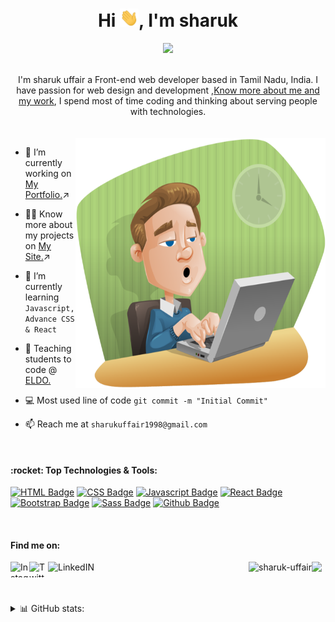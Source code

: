 <h1 align="center"> Hi <img src="https://raw.githubusercontent.com/ABSphreak/ABSphreak/master/gifs/Hi.gif" width="30px">, I'm sharuk</h1>

<p align="center">
  <a href="https://github.com/DenverCoder1/readme-typing-svg"><img src="https://readme-typing-svg.herokuapp.com?color=%2384FF86&size=22&center=true&vCenter=true&lines=Front-End+Developer.;Autodidact+Programmer.;Co-Founder+of+ELDO."></a>
</p>

<br>

<div align="center">
  I'm sharuk uffair a Front-end web developer based in Tamil Nadu, India. I have passion for web design and development ,<a target="_blank" href="https://sharukuffair.netlify.app/">Know more about me and my work</a>, I spend most of time coding and thinking about serving people with technologies.
</div>

<br>
<br>
<img align="right" alt="logo" height="400" width="400" src="https://github.com/sharuk-uffair/sharuk-uffair/blob/main/logo.png" />

- 🔭 I’m currently working on [My Portfolio.](https://sharukuffair.netlify.app/):arrow_upper_right:
- 👨‍💻 Know more about my projects on [My Site.](https://sharukuffair.netlify.app/work.html):arrow_upper_right:
- 🌱 I’m currently learning `Javascript,Advance CSS & React`
- :orange_book: Teaching students to code @ [ELDO.](https://shahzaibfardeen.github.io/EnLift_Development_Organization-/index.html)
- :computer: Most used line of code `git commit -m "Initial Commit"`
- 📫 Reach me at `sharukuffair1998@gmail.com`

  <br>

<h4 align="left">:rocket: Top Technologies & Tools:</h4>

[![HTML Badge](https://img.shields.io/badge/-HTML-CE1212?style=for-the-badge&labelColor=black&logo=html5&logoColor=CE1212)](#)
[![CSS Badge](https://img.shields.io/badge/-CSS-007acc?style=for-the-badge&labelColor=black&logo=CSS3&logoColor=007acc)](#)
[![Javascript Badge](https://img.shields.io/badge/-Javascript-F0DB4F?style=for-the-badge&labelColor=black&logo=javascript&logoColor=F0DB4F)](#)
[![React Badge](https://img.shields.io/badge/-react-AEFEFF?style=for-the-badge&labelColor=black&logo=react&logoColor=AEFEFF)](#)
[![Bootstrap Badge](https://img.shields.io/badge/-Bootstrap-8946A6?style=for-the-badge&labelColor=black&logo=bootstrap&logoColor=8946A6)](#)
[![Sass Badge](https://img.shields.io/badge/-Sass-EF2F88?style=for-the-badge&labelColor=black&logo=sass&logoColor=EF2F88)](#)
[![Github Badge](https://img.shields.io/badge/-github-F7F6F2?style=for-the-badge&labelColor=black&logo=github&logoColor=fff)](#)

<br>

<h4 align="left">Find me on:</h4>
  <a href="https://instagram.com/autodidact_programmer/" target="blank" title="Instagram">
  	<img align="left" alt="Instagram" height="25px" width="30" src="https://raw.githubusercontent.com/rahuldkjain/github-profile-readme-generator/master/src/images/icons/Social/instagram.svg" />
  </a>
  <a href="https://twitter.com/sharuk_uffair" target="blank" title="Twitter">
  	<img align="left" alt="Twitter" height="25px" width="30" src="https://raw.githubusercontent.com/rahuldkjain/github-profile-readme-generator/master/src/images/icons/Social/twitter.svg" />
  </a>
  <a href="https://linkedin.com/in/sharukuffair-6204b1170/" title="LinkedIN">
  	<img align="left" alt="LinkedIN" height="25px" src="https://raw.githubusercontent.com/peterthehan/peterthehan/master/assets/linkedin.svg" />
  </a>
  </p>

<div align="right">
 <img align="right"src="https://emojis.slackmojis.com/emojis/images/1531849430/4246/blob-sunglasses.gif?1531849430" width="22"/><p align="right"> <img src="https://komarev.com/ghpvc/?username=sharuk-uffair&label=visitors&color=84FF86&style=for-the-badge" alt="sharuk-uffair" /> </p>
</div>
<br>
<br>
<details align="left">
<summary>
  📊 GitHub stats:
</summary>
<br>
<div align="left">
<a href="https://github.com/anuraghazra/github-readme-stats"><img src="https://github-readme-stats.vercel.app/api/top-langs/?username=sharuk-uffair&layout=compact&bg_color=toright,000000,434343&hide_border=false&text_color=84FF86F3&title_color=84FF86F3"/></a>
</div>
<br>

![sharuk's GitHub stats](https://github-readme-stats.vercel.app/api?username=sharuk-uffair&show_icons=true&theme=gotham&title_color=84FF86F3&text_color=84FF86F3&icon_color=84FF86F3&bg_color=toright,000000,434343)

<p><img align="center" src="https://github-readme-streak-stats.herokuapp.com/?user=sharuk-uffair&theme=dark&date_format=M%20j%5B%2C%20Y%5D&stroke=63FFA9&background=000&ring=84FF86F3&fire=84FF86F3&sideLabels=84FF86F3&currStreakLabel=84FF86F3" alt="sharuk-uffair" /></p>

<br>

[![sharuk's Github Activity Graph](https://activity-graph.herokuapp.com/graph?username=sharuk-uffair&theme=gotham)](https://github.com/ashutosh00710/github-readme-activity-graph)

</details>
